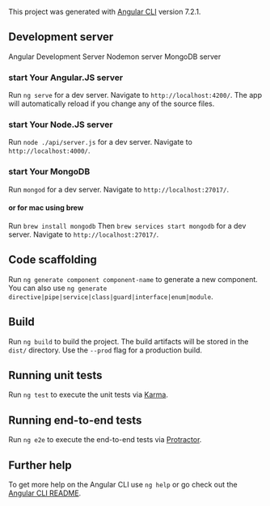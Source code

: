 This project was generated with [Angular CLI](https://github.com/angular/angular-cli) version 7.2.1.

## Development server

Angular Development Server
Nodemon server
MongoDB server

### start Your Angular.JS server
Run `ng serve` for a dev server. Navigate to `http://localhost:4200/`. The app will automatically reload if you change any of the source files.

### start Your Node.JS server 
Run `node ./api/server.js` for a dev server. Navigate to `http://localhost:4000/`. 

### start Your MongoDB 
Run `mongod` for a dev server. Navigate to `http://localhost:27017/`. 

#### or for mac using brew
Run `brew install mongodb`
Then `brew services start mongodb` for a dev server. Navigate to `http://localhost:27017/`. 


## Code scaffolding

Run `ng generate component component-name` to generate a new component. You can also use `ng generate directive|pipe|service|class|guard|interface|enum|module`.

## Build

Run `ng build` to build the project. The build artifacts will be stored in the `dist/` directory. Use the `--prod` flag for a production build.

## Running unit tests

Run `ng test` to execute the unit tests via [Karma](https://karma-runner.github.io).

## Running end-to-end tests

Run `ng e2e` to execute the end-to-end tests via [Protractor](http://www.protractortest.org/).

## Further help

To get more help on the Angular CLI use `ng help` or go check out the [Angular CLI README](https://github.com/angular/angular-cli/blob/master/README.md).
